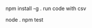 <!-- install the cli globally -->
npm install -g . 
run code with csv
<!-- or run code from the project page -->
node .
npm test
